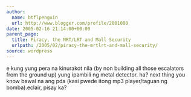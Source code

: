 ```yaml
---
author:
  name: btflpenguin
  url: http://www.blogger.com/profile/2001080
date: 2005-02-16 21:14:00+00:00
parent_page:
  title: Piracy, the MRT/LRT and Mall Security
  urlpath: /2005/02/piracy-the-mrtlrt-and-mall-security/
source: wordpress
---
```


e kung yung pera na kinurakot nila (by non building all those escalators from  the ground up) yung ipambili ng metal detector. ha? next thing you know bawal  na ang pda (kasi pwede itong mp3 player/taguan ng bomba).eclair, pisay ka?